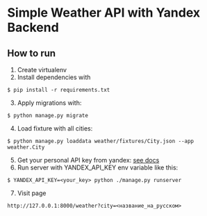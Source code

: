 # Simple Weather API with Yandex Backend

## How to run
1. Create virtualenv
2. Install dependencies with
```
$ pip install -r requirements.txt
```
3. Apply migrations with:
```
$ python manage.py migrate
```
4. Load fixture with all cities:
```
$ python manage.py loaddata weather/fixtures/City.json --app weather.City
```
5. Get your personal API key from yandex: [see docs](https://yandex.ru/dev/weather/doc/dg/concepts/about.html#about__onboarding)
6. Run server with YANDEX_API_KEY env variable like this:
```
$ YANDEX_API_KEY=<your_key> python ./manage.py runserver
```
7. Visit page
```
http://127.0.0.1:8000/weather?city=<название_на_русском>
```